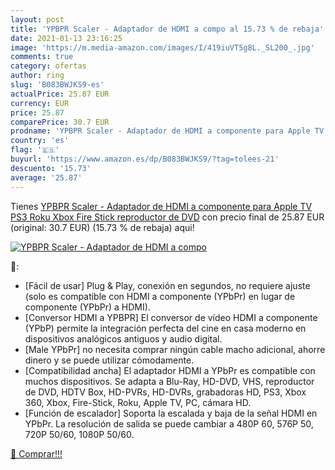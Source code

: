```yaml
---
layout: post
title: 'YPBPR Scaler - Adaptador de HDMI a compo al 15.73 % de rebaja'
date: 2021-01-13 23:16:25
image: 'https://m.media-amazon.com/images/I/419iuVT5g8L._SL200_.jpg'
comments: true
category: ofertas
author: ring
slug: 'B083BWJKS9-es'
actualPrice: 25.87 EUR
currency: EUR
price: 25.87
comparePrice: 30.7 EUR
prodname: 'YPBPR Scaler - Adaptador de HDMI a componente para Apple TV  PS3  Roku  Xbox  Fire Stick  reproductor de DVD'
country: 'es'
flag: '🇪🇸'
buyurl: 'https://www.amazon.es/dp/B083BWJKS9/?tag=tolees-21'
descuento: '15.73'
average: '25.87'
---
```


Tienes [YPBPR Scaler - Adaptador de HDMI a componente para Apple TV  PS3  Roku  Xbox  Fire Stick  reproductor de DVD](https://www.amazon.es/dp/B083BWJKS9/?tag=tolees-21) con precio final de  25.87 EUR (original: 30.7 EUR) (15.73 %  de rebaja) aqui!

[![YPBPR Scaler - Adaptador de HDMI a compo](https://m.media-amazon.com/images/I/419iuVT5g8L._SL200_.jpg)](https://www.amazon.es/dp/B083BWJKS9/?tag=tolees-21)

🔎:

- [Fácil de usar] Plug & Play, conexión en segundos, no requiere ajuste (solo es compatible con HDMI a componente (YPbPr) en lugar de componente (YPbPr) a HDMI).
- [Conversor HDMI a YPBPR] El conversor de vídeo HDMI a componente (YPbP) permite la integración perfecta del cine en casa moderno en dispositivos analógicos antiguos y audio digital.
- [Male YPbPr] no necesita comprar ningún cable macho adicional, ahorre dinero y se puede utilizar cómodamente.
- [Compatibilidad ancha] El adaptador HDMI a YPbPr es compatible con muchos dispositivos. Se adapta a Blu-Ray, HD-DVD, VHS, reproductor de DVD, HDTV Box, HD-PVRs, HD-DVRs, grabadoras HD, PS3, Xbox 360, Xbox, Fire-Stick, Roku, Apple TV, PC, cámara HD.
- [Función de escalador] Soporta la escalada y baja de la señal HDMI en YPbPr. La resolución de salida se puede cambiar a 480P 60, 576P 50, 720P 50/60, 1080P 50/60.

[🛒 Comprar!!!](https://www.amazon.es/dp/B083BWJKS9/?tag=tolees-21)
